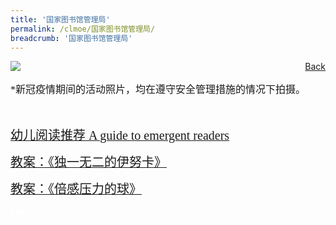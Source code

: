 ```yaml
---
title: '国家图书馆管理局'
permalink: /clmoe/国家图书馆管理局/
breadcrumb: '国家图书馆管理局'
---
```


<!-- Global site tag (gtag.js) - Google Ads: 726049306 -->
<script async src="https://www.googletagmanager.com/gtag/js?id=AW-726049306"></script>
<script>
  window.dataLayer = window.dataLayer || [];
  function gtag(){dataLayer.push(arguments);}
  gtag('js', new Date());

  gtag('config', 'AW-726049306');
</script>
<a href="/exhibits/华文学习展示区-chinese-exhibitions-e/community-partners/" style="float:right;">Back</a>
 <img src="/images/MTLS2021-NLB_CL_Final.jpg"> <br/>
 <p style="font-family: KaiTi; font-size:16px;">*新冠疫情期间的活动照片，均在遵守安全管理措施的情况下拍摄。</p><br/>

<a href=" https://nlb.ap.panopto.com/Panopto/Pages/Viewer.aspx?id=b8a9a5a1-0b33-4e18-8b10-ad9000ffde22 " target="_blank"><span style="font-family: KaiTi;font-size: 20px;">幼儿阅读推荐 A guide to emergent readers </span></a> <br/>

<a href=" https://drive.google.com/file/d/1gTzs3aFCl7TS-7rGUNfGYRAwwIeky6iA/view?usp=sharing " target="_blank"><span style="font-size: 20px;font-family: KaiTi;">教案：《独一无二的伊努卡》</span></a> <br/>

<a href=" https://drive.google.com/file/d/1VcPQkXsD0MDAlFUqnJ1hCkan3QHnzc_S/view?usp=sharing " target="_blank"><span style="font-size: 20px;font-family: KaiTi;">教案：《倍感压力的球》</span></a> <br/>

<div class="btntop"><a href="#top" style="text-decoration:none;"><span style="color:white"><b>Top</b></span></a></div>
